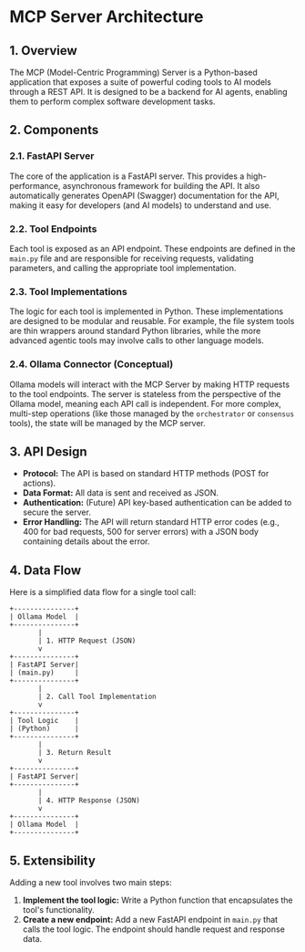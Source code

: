 # MCP Server Architecture

## 1. Overview

The MCP (Model-Centric Programming) Server is a Python-based application that exposes a suite of powerful coding tools to AI models through a REST API. It is designed to be a backend for AI agents, enabling them to perform complex software development tasks.

## 2. Components

### 2.1. FastAPI Server

The core of the application is a FastAPI server. This provides a high-performance, asynchronous framework for building the API. It also automatically generates OpenAPI (Swagger) documentation for the API, making it easy for developers (and AI models) to understand and use.

### 2.2. Tool Endpoints

Each tool is exposed as an API endpoint. These endpoints are defined in the `main.py` file and are responsible for receiving requests, validating parameters, and calling the appropriate tool implementation.

### 2.3. Tool Implementations

The logic for each tool is implemented in Python. These implementations are designed to be modular and reusable. For example, the file system tools are thin wrappers around standard Python libraries, while the more advanced agentic tools may involve calls to other language models.

### 2.4. Ollama Connector (Conceptual)

Ollama models will interact with the MCP Server by making HTTP requests to the tool endpoints. The server is stateless from the perspective of the Ollama model, meaning each API call is independent. For more complex, multi-step operations (like those managed by the `orchestrator` or `consensus` tools), the state will be managed by the MCP server.

## 3. API Design

*   **Protocol:** The API is based on standard HTTP methods (POST for actions).
*   **Data Format:** All data is sent and received as JSON.
*   **Authentication:** (Future) API key-based authentication can be added to secure the server.
*   **Error Handling:** The API will return standard HTTP error codes (e.g., 400 for bad requests, 500 for server errors) with a JSON body containing details about the error.

## 4. Data Flow

Here is a simplified data flow for a single tool call:

```
+---------------+
| Ollama Model  |
+---------------+
       |
       | 1. HTTP Request (JSON)
       v
+---------------+
| FastAPI Server|
| (main.py)     |
+---------------+
       |
       | 2. Call Tool Implementation
       v
+---------------+
| Tool Logic    |
| (Python)      |
+---------------+
       |
       | 3. Return Result
       v
+---------------+
| FastAPI Server|
+---------------+
       |
       | 4. HTTP Response (JSON)
       v
+---------------+
| Ollama Model  |
+---------------+
```

## 5. Extensibility

Adding a new tool involves two main steps:

1.  **Implement the tool logic:** Write a Python function that encapsulates the tool's functionality.
2.  **Create a new endpoint:** Add a new FastAPI endpoint in `main.py` that calls the tool logic. The endpoint should handle request and response data.

